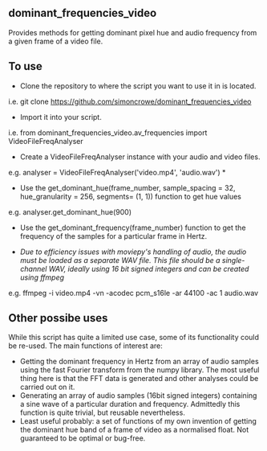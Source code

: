 ## dominant_frequencies_video
Provides methods for getting dominant pixel hue and audio frequency from a given frame of a video file.
## To use
- Clone the repository to where the script you want to use it in is located. 

i.e. git clone https://github.com/simoncrowe/dominant_frequencies_video

- Import it into your script. 

i.e. from dominant_frequencies_video.av_frequencies import VideoFileFreqAnalyser

- Create a VideoFileFreqAnalyser instance with your audio and video files. 

e.g. analyser =  VideoFileFreqAnalyser('video.mp4', 'audio.wav') *

- Use the get_dominant_hue(frame_number, sample_spacing = 32, hue_granularity = 256, segments= (1, 1)) function to get hue values 

e.g. analyser.get_dominant_hue(900)

- Use the get_dominant_frequency(frame_number) function to get the frequency of the samples for a particular frame in Hertz.

* _Due to efficiency issues with moviepy's handling of audio, the audio must be loaded as a separate WAV file. This file should be a single-channel WAV, ideally using 16 bit signed integers and can be created using ffmpeg_

e.g. ffmpeg -i video.mp4 -vn -acodec pcm_s16le -ar 44100 -ac 1 audio.wav

 ## Other possibe uses

While this script has quite a limited use case, some of its functionality could be re-used. The main functions of interest are:
- Getting the dominant frequency in Hertz from an array of audio samples using the fast Fourier transform from the numpy library. The most useful thing here is that the FFT data is generated and other analyses could be carried out on it.
- Generating an array of audio samples (16bit signed integers) containing a sine wave of a particular duration and frequency. Admittedly this function is quite trivial, but reusable nevertheless.
- Least useful probably: a set of functions of my own invention of getting the dominant hue band of a frame of video as a normalised float. Not guaranteed to be optimal or bug-free.
